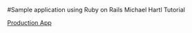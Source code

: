 #Sample application using Ruby on Rails
Michael Hartl Tutorial

[Production App](https://polar-badlands-92427.herokuapp.com/)


